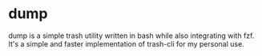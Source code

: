 # dump

dump is a simple trash utility written in bash while also integrating with fzf. It's a simple
and faster implementation of trash-cli for my personal use.
